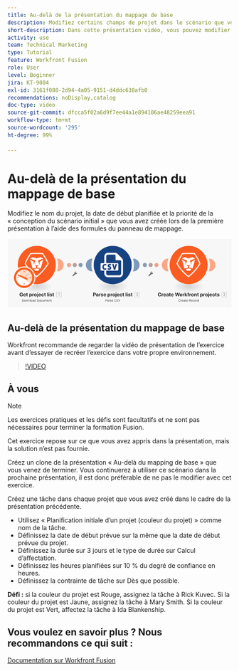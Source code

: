 ```yaml
---
title: Au-delà de la présentation du mappage de base
description: Modifiez certains champs de projet dans le scénario que vous avez créé précédemment à l’aide des formules du panneau de mappage dans  [!DNL Adobe Workfront Fusion].
short-description: Dans cette présentation vidéo, vous pouvez modifier le nom du projet, la date de début prévue et la priorité de la « conception du scénario initial » que vous avez créée lors de la première présentation à l’aide des formules du panneau de mappage.
activity: use
team: Technical Marketing
type: Tutorial
feature: Workfront Fusion
role: User
level: Beginner
jira: KT-9004
exl-id: 3161f088-2d94-4a05-9151-d4ddc638afb0
recommendations: noDisplay,catalog
doc-type: video
source-git-commit: dfcca5f02a6d9f7ee44a1e894106ae48259eea91
workflow-type: tm+mt
source-wordcount: '295'
ht-degree: 99%

---
```


# Au-delà de la présentation du mappage de base

Modifiez le nom du projet, la date de début planifiée et la priorité de la « conception du scénario initial » que vous avez créée lors de la première présentation à l’aide des formules du panneau de mappage.

![Image du scénario Fusion](assets/understand-the-basics-1.png)

## Au-delà de la présentation du mappage de base

Workfront recommande de regarder la vidéo de présentation de l’exercice avant d’essayer de recréer l’exercice dans votre propre environnement.

>[!VIDEO](https://video.tv.adobe.com/v/3416460/?quality=12&learn=on&enablevpops&captions=fre_fr)


## À vous

>[!NOTE]
>
>Les exercices pratiques et les défis sont facultatifs et ne sont pas nécessaires pour terminer la formation Fusion.

Cet exercice repose sur ce que vous avez appris dans la présentation, mais la solution n’est pas fournie.

Créez un clone de la présentation « Au-delà du mapping de base » que vous venez de terminer. Vous continuerez à utiliser ce scénario dans la prochaine présentation, il est donc préférable de ne pas le modifier avec cet exercice.

Créez une tâche dans chaque projet que vous avez créé dans le cadre de la présentation précédente.

* Utilisez « Planification initiale d’un projet (couleur du projet) » comme nom de la tâche.
* Définissez la date de début prévue sur la même que la date de début prévue du projet.
* Définissez la durée sur 3 jours et le type de durée sur Calcul d’affectation.
* Définissez les heures planifiées sur 10 % du degré de confiance en heures.
* Définissez la contrainte de tâche sur Dès que possible.

**Défi :** si la couleur du projet est Rouge, assignez la tâche à Rick Kuvec. Si la couleur du projet est Jaune, assignez la tâche à Mary Smith. Si la couleur du projet est Vert, affectez la tâche à Ida Blankenship.

## Vous voulez en savoir plus ? Nous recommandons ce qui suit :

[Documentation sur Workfront Fusion](https://experienceleague.adobe.com/fr/docs/workfront-fusion/using/get-started-with-fusion/understand-workfront-fusion/workfront-fusion-overview)
